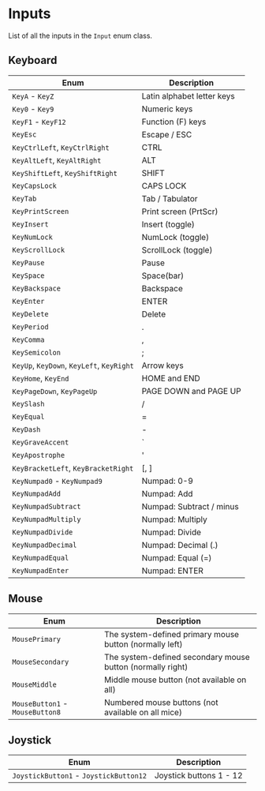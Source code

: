 # Inputs

List of all the inputs in the ``Input`` enum class.

## Keyboard

| Enum                                              | Description                |
|---------------------------------------------------|----------------------------|
| ``KeyA`` - ``KeyZ``                               | Latin alphabet letter keys |
| ``Key0`` - ``Key9``                               | Numeric keys               |
| ``KeyF1`` - ``KeyF12``                            | Function (F) keys          |
| ``KeyEsc``                                        | Escape / ESC               |
| ``KeyCtrlLeft``, ``KeyCtrlRight``                 | CTRL                       |
| ``KeyAltLeft``, ``KeyAltRight``                   | ALT                        |
| ``KeyShiftLeft``, ``KeyShiftRight``               | SHIFT                      |
| ``KeyCapsLock``                                   | CAPS LOCK                  |
| ``KeyTab``                                        | Tab / Tabulator            |
| ``KeyPrintScreen``                                | Print screen (PrtScr)      |
| ``KeyInsert``                                     | Insert (toggle)            |
| ``KeyNumLock``                                    | NumLock (toggle)           |
| ``KeyScrollLock``                                 | ScrollLock (toggle)        |
| ``KeyPause``                                      | Pause                      |
| ``KeySpace``                                      | Space(bar)                 |
| ``KeyBackspace``                                  | Backspace                  |
| ``KeyEnter``                                      | ENTER                      |
| ``KeyDelete``                                     | Delete                     |
| ``KeyPeriod``                                     | .                          |
| ``KeyComma``                                      | ,                          |
| ``KeySemicolon``                                  | ;                          |
| ``KeyUp``, ``KeyDown``, ``KeyLeft``, ``KeyRight`` | Arrow keys                 |
| ``KeyHome``, ``KeyEnd``                           | HOME and END               |
| ``KeyPageDown``, ``KeyPageUp``                    | PAGE DOWN and PAGE UP      |
| ``KeySlash``                                      | /                          |
| ``KeyEqual``                                      | =                          |
| ``KeyDash``                                       | -                          |
| ``KeyGraveAccent``                                | `                          |
| ``KeyApostrophe``                                 | '                          |
| ``KeyBracketLeft``, ``KeyBracketRight``           | [, ]                       |
| ``KeyNumpad0`` - ``KeyNumpad9``                   | Numpad: 0-9                |
| ``KeyNumpadAdd``                                  | Numpad: Add                |
| ``KeyNumpadSubtract``                             | Numpad: Subtract / minus   |
| ``KeyNumpadMultiply``                             | Numpad: Multiply           |
| ``KeyNumpadDivide``                               | Numpad: Divide             |
| ``KeyNumpadDecimal``                              | Numpad: Decimal (.)        |
| ``KeyNumpadEqual``                                | Numpad: Equal (=)          |
| ``KeyNumpadEnter``                                | Numpad: ENTER              |

## Mouse

| Enum                                | Description                                                |
|-------------------------------------|------------------------------------------------------------|
| ``MousePrimary``                    | The system-defined primary mouse button (normally left)    |
| ``MouseSecondary``                  | The system-defined secondary mouse button (normally right) |
| ``MouseMiddle``                     | Middle mouse button (not available on all)                 |
| ``MouseButton1`` - ``MouseButton8`` | Numbered mouse buttons (not available on all mice)         |

## Joystick

| Enum                                       | Description             |
|--------------------------------------------|-------------------------|
| ``JoystickButton1`` - ``JoystickButton12`` | Joystick buttons 1 - 12 |